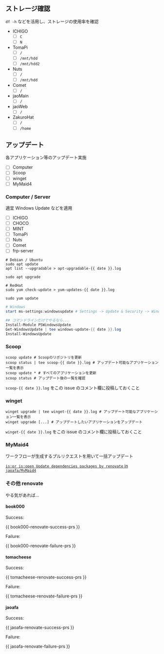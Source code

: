 ## ストレージ確認

`df -h` などを活用し、ストレージの使用率を確認

- ICHIGO
  - [ ] `C`
  - [ ] `N`
- TomaPi
  - [ ] `/`
  - [ ] `/mnt/hdd`
  - [ ] `/mnt/hdd2`
- Nuts
  - [ ] `/`
  - [ ] `/mnt/hdd`
- Comet
  - [ ] `/`
- jaoMain
  - [ ] `/`
- jaoWeb
  - [ ] `/`
- ZakuroHat
  - [ ] `/`
  - [ ] `/home`

## アップデート

各アプリケーション等のアップデート実施

- [ ] Computer
- [ ] Scoop
- [ ] winget
- [ ] MyMaid4

### Computer / Server

適宜 Windows Update などを適用

- [ ] ICHIGO
- [ ] CHOCO
- [ ] MINT
- [ ] TomaPi
- [ ] Nuts
- [ ] Comet
- [ ] frp-server

```shell
# Debian / Ubuntu
sudo apt update
apt list --upgradable > apt-upgradable-{{ date }}.log

sudo apt upgrade

# RedHat
sudo yum check-update > yum-updates-{{ date }}.log

sudo yum update
```

```powershell
# Windows
start ms-settings:windowsupdate # Settings -> Update & Security -> Windows Update の画面を開く

## コマンドラインだけでやるなら...
Install-Module PSWindowsUpdate
Get-WindowsUpdate | tee windows-update-{{ date }}.log
Install-WindowsUpdate
```

### Scoop

```shell
scoop update # Scoopのリポジトリを更新
scoop status | tee scoop-{{ date }}.log # アップデート可能なアプリケーション一覧を表示
scoop update * # すべてのアプリケーションを更新
scoop status # アップデート後の一覧を確認
```

`scoop-{{ date }}.log` をこの issue のコメント欄に投稿しておくこと

### winget

```shell
winget upgrade | tee winget-{{ date }}.log # アップデート可能なアプリケーション一覧を表示
winget upgrade [...] # アップデートしたいアプリケーションをアップデート
```

`winget-{{ date }}.log` をこの issue のコメント欄に投稿しておくこと

### MyMaid4

ワークフローが生成するプルリクエストを用いて一括アップデート

[`is:pr is:open Update dependencies packages by renovate` in `jaoafa/MyMaid4`](https://github.com/jaoafa/MyMaid4/pulls?q=is%3Apr+is%3Aopen+Update+dependencies+packages+by+renovate)

### その他 renovate

やる気があれば…

#### book000

Success:

{{ book000-renovate-success-prs }}

Failure:

{{ book000-renovate-failure-prs }}

#### tomacheese

Success:

{{ tomacheese-renovate-success-prs }}

Failure:

{{ tomacheese-renovate-failure-prs }}

#### jaoafa

Success:

{{ jaoafa-renovate-success-prs }}

Failure:

{{ jaoafa-renovate-failure-prs }}
